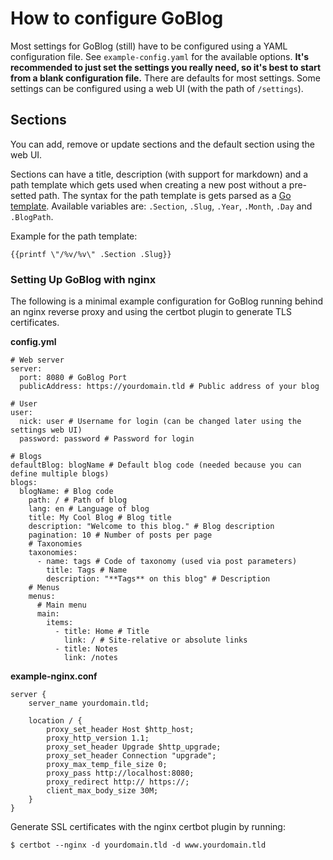 # How to configure GoBlog

Most settings for GoBlog (still) have to be configured using a YAML configuration file. See `example-config.yaml` for the available options. **It's recommended to just set the settings you really need, so it's best to start from a blank configuration file.** There are defaults for most settings. Some settings can be configured using a web UI (with the path of `/settings`).

## Sections

You can add, remove or update sections and the default section using the web UI.

Sections can have a title, description (with support for markdown) and a path template which gets used when creating a new post without a pre-setted path. The syntax for the path template is gets parsed as a [Go template](https://pkg.go.dev/text/template#pkg-overview). Available variables are: `.Section`, `.Slug`, `.Year`, `.Month`, `.Day` and `.BlogPath`.

Example for the path template:

```
{{printf \"/%v/%v\" .Section .Slug}}
```

### Setting Up GoBlog with nginx

The following is a minimal example configuration for GoBlog running behind an nginx reverse proxy and using the certbot plugin to generate TLS certificates.

**config.yml**

```text-plain
# Web server
server:
  port: 8080 # GoBlog Port
  publicAddress: https://yourdomain.tld # Public address of your blog
  
# User
user:
  nick: user # Username for login (can be changed later using the settings web UI)
  password: password # Password for login

# Blogs
defaultBlog: blogName # Default blog code (needed because you can define multiple blogs)
blogs:
  blogName: # Blog code
    path: / # Path of blog
    lang: en # Language of blog
    title: My Cool Blog # Blog title
    description: "Welcome to this blog." # Blog description
    pagination: 10 # Number of posts per page
    # Taxonomies
    taxonomies:
      - name: tags # Code of taxonomy (used via post parameters)
        title: Tags # Name
        description: "**Tags** on this blog" # Description
    # Menus
    menus:
      # Main menu
      main:
        items:
          - title: Home # Title
            link: / # Site-relative or absolute links
          - title: Notes
            link: /notes
```

**example-nginx.conf**

```text-plain
server {
    server_name yourdomain.tld;

    location / {
        proxy_set_header Host $http_host;
        proxy_http_version 1.1;
        proxy_set_header Upgrade $http_upgrade;
        proxy_set_header Connection "upgrade";
        proxy_max_temp_file_size 0;
        proxy_pass http://localhost:8080;
        proxy_redirect http:// https://;
        client_max_body_size 30M;
    }
}    
```

Generate SSL certificates with the nginx certbot plugin by running:

```text-plain
$ certbot --nginx -d yourdomain.tld -d www.yourdomain.tld
```